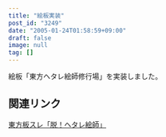 ```yaml
---
title: "絵板実装"
post_id: "3249"
date: "2005-01-24T01:58:59+09:00"
draft: false
image: null
tag: []
---
```



絵板「東方ヘタレ絵師修行場」を実装しました。
## 関連リンク
[東方板スレ「脱！ヘタレ絵師」](http://jbbs.livedoor.jp/bbs/read.cgi/computer/6306/1105114049/)
